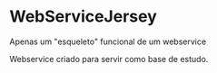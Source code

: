 # WebServiceJersey
Apenas um "esqueleto" funcional de um webservice

Webservice criado para servir como base de estudo.
